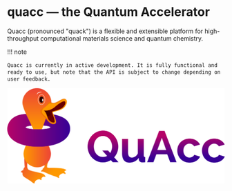 # quacc — the Quantum Accelerator

Quacc (pronounced "quack") is a flexible and extensible platform for high-throughput computational materials science and quantum chemistry.

!!! note

    Quacc is currently in active development. It is fully functional and ready to use, but note that the API is subject to change depending on user feedback.

![Quacc logo](images/quacc_logo_wide.png)
